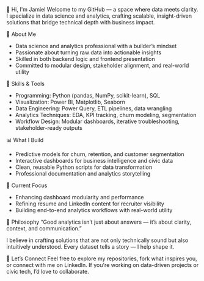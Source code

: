 👋 Hi, I'm Jamiel
Welcome to my GitHub — a space where data meets clarity. I specialize in data science and analytics, crafting scalable, insight-driven solutions that bridge technical depth with business impact.

🧠 About Me
- Data science and analytics professional with a builder’s mindset
- Passionate about turning raw data into actionable insights
- Skilled in both backend logic and frontend presentation
- Committed to modular design, stakeholder alignment, and real-world utility

💼 Skills & Tools
- Programming: Python (pandas, NumPy, scikit-learn), SQL
- Visualization: Power BI, Matplotlib, Seaborn
- Data Engineering: Power Query, ETL pipelines, data wrangling
- Analytics Techniques: EDA, KPI tracking, churn modeling, segmentation
- Workflow Design: Modular dashboards, iterative troubleshooting, stakeholder-ready outputs

📊 What I Build
- Predictive models for churn, retention, and customer segmentation
- Interactive dashboards for business intelligence and civic data
- Clean, reusable Python scripts for data transformation
- Professional documentation and analytics storytelling

🚀 Current Focus
- Enhancing dashboard modularity and performance
- Refining resume and LinkedIn content for recruiter visibility
- Building end-to-end analytics workflows with real-world utility

🧭 Philosophy
“Good analytics isn’t just about answers — it’s about clarity, context, and communication.”

I believe in crafting solutions that are not only technically sound but also intuitively understood. Every dataset tells a story — I help shape it.

🤝 Let’s Connect
Feel free to explore my repositories, fork what inspires you, or connect with me on LinkedIn. If you're working on data-driven projects or civic tech, I’d love to collaborate.
